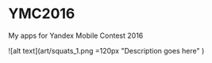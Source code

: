# YMC2016
My apps for Yandex Mobile Contest 2016 


![alt text](art/squats_1.png =120px "Description goes here" )

